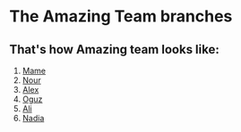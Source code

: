 # The Amazing Team branches

## That's how Amazing team looks like:

1. [Mame]()
2. [Nour]()
3. [Alex]()
4. [Oguz]()
5. [Ali]()
6. [Nadia]()
